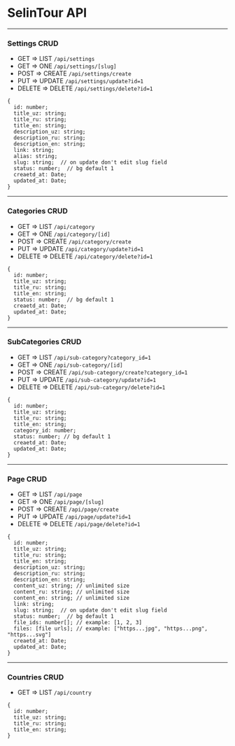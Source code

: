 # SelinTour API

<hr />

### Settings CRUD

<ul>
  <li>GET => LIST <code>/api/settings</code></li>
  <li>GET => ONE <code>/api/settings/[slug]</code></li>
  <li>POST => CREATE <code>/api/settings/create</code></li>
  <li>PUT => UPDATE <code>/api/settings/update?id=1</code></li>
  <li>DELETE => DELETE <code>/api/settings/delete?id=1</code></li>
</ul>

```JS
{
  id: number;
  title_uz: string;
  title_ru: string;
  title_en: string;
  description_uz: string;
  description_ru: string;
  description_en: string;
  link: string;
  alias: string;
  slug: string;  // on update don't edit slug field
  status: number;  // bg default 1
  creaetd_at: Date;
  updated_at: Date;
}
```

<hr />

### Categories CRUD

<ul>
  <li>GET => LIST <code>/api/category</code> </li>
  <li>GET => ONE <code>/api/category/[id]</code></li>
  <li>POST => CREATE <code>/api/category/create</code></li>
  <li>PUT => UPDATE <code>/api/category/update?id=1</code></li>
  <li>DELETE => DELETE <code>/api/category/delete?id=1</code></li>
</ul>

```JS
{
  id: number;
  title_uz: string;
  title_ru: string;
  title_en: string;
  status: number;  // bg default 1
  creaetd_at: Date;
  updated_at: Date;
}
```

<hr />

### SubCategories CRUD

<ul>
  <li>GET => LIST <code>/api/sub-category?category_id=1</code></li>
  <li>GET => ONE <code>/api/sub-category/[id]</code></li>
  <li>POST => CREATE <code>/api/sub-category/create?category_id=1</code></li>
  <li>PUT => UPDATE <code>/api/sub-category/update?id=1</code></li>
  <li>DELETE => DELETE <code>/api/sub-category/delete?id=1</code></li>
</ul>

```JS
{
  id: number;
  title_uz: string;
  title_ru: string;
  title_en: string;
  category_id: number;
  status: number; // bg default 1
  creaetd_at: Date;
  updated_at: Date;
}
```

<hr/>

### Page CRUD

<ul>
  <li>GET => LIST <code>/api/page</code></li>
  <li>GET => ONE <code>/api/page/[slug]</code></li>
  <li>POST => CREATE <code>/api/page/create</code></li>
  <li>PUT => UPDATE <code>/api/page/update?id=1</code></li>
  <li>DELETE => DELETE <code>/api/page/delete?id=1</code></li>
</ul>

```JS
{
  id: number;
  title_uz: string;
  title_ru: string;
  title_en: string;
  description_uz: string;
  description_ru: string;
  description_en: string;
  content_uz: string; // unlimited size
  content_ru: string; // unlimited size
  content_en: string; // unlimited size
  link: string;
  slug: string;  // on update don't edit slug field
  status: number;  // bg default 1
  file_ids: number[]; // example: [1, 2, 3]
  files: [file urls]; // example: ["https...jpg", "https...png", "https...svg"]
  creaetd_at: Date;
  updated_at: Date;
}
```

<hr/>

### Countries CRUD

<ul>
  <li>GET => LIST <code>/api/country</code></li>
  <!-- <li>GET => ONE <code>/api/country/[id]</code></li> -->
  <!-- <li>POST => CREATE <code>/api/country/create</code></li> -->
  <!-- <li>PUT => UPDATE <code>/api/country/update?id=1</code></li> -->
  <!-- <li>DELETE => DELETE <code>/api/country/delete?id=1</code></li> -->
</ul>

```JS
{
  id: number;
  title_uz: string;
  title_ru: string;
  title_en: string;
}
```
